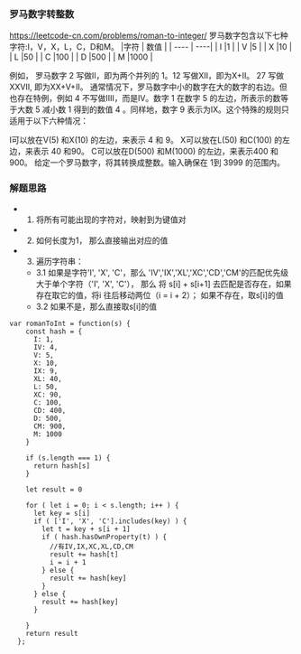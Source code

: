 ### 罗马数字转整数
https://leetcode-cn.com/problems/roman-to-integer/
罗马数字包含以下七种字符:I，V，X，L，C，D和M。
|字符  | 数值 |
| ---- | ----|
| I    |1    |
| V    |5    |
| X    |10   |
| L    |50   |
| C    |100  |
| D    |500  |
| M    |1000 |

例如， 罗马数字 2 写做II，即为两个并列的 1。12 写做XII，即为X+II。 27 写做XXVII, 即为XX+V+II。
通常情况下，罗马数字中小的数字在大的数字的右边。但也存在特例，例如 4 不写做IIII，而是IV。数字 1 在数字 5 的左边，所表示的数等于大数 5 减小数 1 得到的数值 4 。同样地，数字 9 表示为IX。这个特殊的规则只适用于以下六种情况：

I可以放在V(5) 和X(10) 的左边，来表示 4 和 9。
X可以放在L(50) 和C(100) 的左边，来表示 40 和90。
C可以放在D(500) 和M(1000) 的左边，来表示400 和900。
给定一个罗马数字，将其转换成整数。输入确保在 1到 3999 的范围内。

### 解题思路
- 1. 将所有可能出现的字符对，映射到为键值对
- 2. 如何长度为1， 那么直接输出对应的值
- 3. 遍历字符串：
  - 3.1 如果是字符'I', 'X', 'C'，那么 'IV','IX','XL','XC','CD','CM'的匹配优先级大于单个字符（'I', 'X', 'C'），
  那么 将 s[i] + s[i+1] 去匹配是否存在，如果存在取它的值，将i 往后移动两位（i = i + 2）；
  如果不存在，取s[i]的值
  - 3.2 如果不是，那么直接取s[i]的值  
```
var romanToInt = function(s) {
    const hash = {
      I: 1,
      IV: 4,
      V: 5,
      X: 10,
      IX: 9,
      XL: 40,
      L: 50,
      XC: 90,
      C: 100,
      CD: 400,
      D: 500,
      CM: 900,
      M: 1000
    }

    if (s.length === 1) {
      return hash[s]
    }

    let result = 0
  
    for ( let i = 0; i < s.length; i++ ) {
      let key = s[i]
      if ( ['I', 'X', 'C'].includes(key) ) {
        let t = key + s[i + 1]
        if ( hash.hasOwnProperty(t) ) {
          //有IV,IX,XC,XL,CD,CM
          result += hash[t]
          i = i + 1
        } else {
          result += hash[key]
        }
      } else {
        result += hash[key]
      }
      
    }
    return result
  };
```
